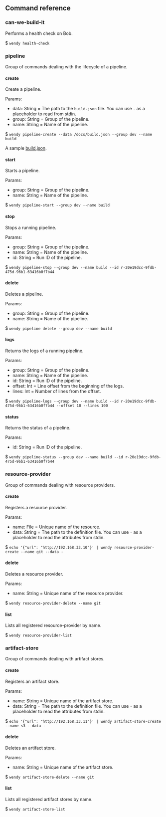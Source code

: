 ## Command reference

### can-we-build-it
Performs a health check on Bob.

$ `wendy health-check`

### pipeline

Group of commands dealing with the lifecycle of a pipeline.

#### create

Create a pipeline.

Params:
- data: String = The path to the `build.json` file. You can use `-` as a placeholder to read from stdin.
- group: String = Group of the pipeline.
- name: String = Name of the pipeline.

$ `wendy pipeline-create --data /docs/build.json --group dev --name build`

A sample [build.json](https://github.com/bob-cd/wendy/blob/main/docs/build.json).

#### start

Starts a pipeline.

Params:
- group: String = Group of the pipeline.
- name: String = Name of the pipeline.

$ `wendy pipeline-start --group dev --name build`

#### stop

Stops a running pipeline.

Params:
- group: String = Group of the pipeline.
- name: String = Name of the pipeline.
- id: String = Run ID of the pipeline.

$ `wendy pipeline-stop --group dev --name build --id r-20e19dcc-9fdb-475d-96b1-63416b0f7b44`

#### delete

Deletes a pipeline.

Params:
- group: String = Group of the pipeline.
- name: String = Name of the pipeline.

$ `wendy pipeline delete --group dev --name build`

#### logs

Returns the logs of a running pipeline.

Params:
- group: String = Group of the pipeline.
- name: String = Name of the pipeline.
- id: String = Run ID of the pipeline.
- offset: Int = Line offset from the beginning of the logs.
- lines: Int = Number of lines from the offset.

$ `wendy pipeline-logs --group dev --name build --id r-20e19dcc-9fdb-475d-96b1-63416b0f7b44 --offset 10 --lines 100`

#### status

Returns the status of a pipeline.

Params:
- id: String = Run ID of the pipeline.

$ `wendy pipeline-status --group dev --name build --id r-20e19dcc-9fdb-475d-96b1-63416b0f7b44`

### resource-provider

Group of commands dealing with resource providers.

#### create

Registers a resource provider.

Params:
- name: File = Unique name of the resource.
- data: String = The path to the definition file. You can use `-` as a placeholder to read the attributes from stdin.

$ `echo '{"url": "http://192.168.33.10"}' | wendy resource-provider-create --name git --data - `

#### delete

Deletes a resource provider.

Params:
- name: String = Unique name of the resource provider.

$ `wendy resource-provider-delete --name git`

#### list

Lists all registered resource-provider by name.

$ `wendy resource-provider-list`

### artifact-store

Group of commands dealing with artifact stores.

#### create

Registers an artifact store.

Params:
- name: String = Unique name of the artifact store.
- data: String = The path to the definition file. You can use `-` as a placeholder to read the attributes from stdin.

$ `echo '{"url": "http://192.168.33.11"}' | wendy artifact-store-create --name s3 --data - `

#### delete

Deletes an artifact store.

Params:
- name: String = Unique name of the artifact store.

$ `wendy artifact-store-delete --name git`

#### list

Lists all registered artifact stores by name.

$ `wendy artifact-store-list`
